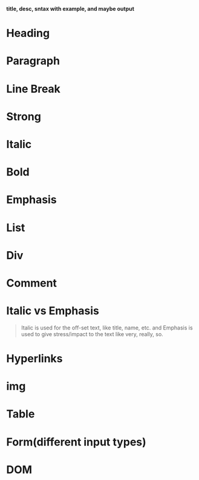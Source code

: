 **title, desc, sntax with example, and maybe output**

# Heading
# Paragraph
# Line Break
# Strong
# Italic
# Bold
# Emphasis
# List
# Div
# Comment
# Italic vs Emphasis
> Italic is used for the off-set text, like title, name, etc. and Emphasis is used to give stress/impact to the text like very, really, so.
# Hyperlinks
# img
# Table
# Form(different input types)
# DOM
